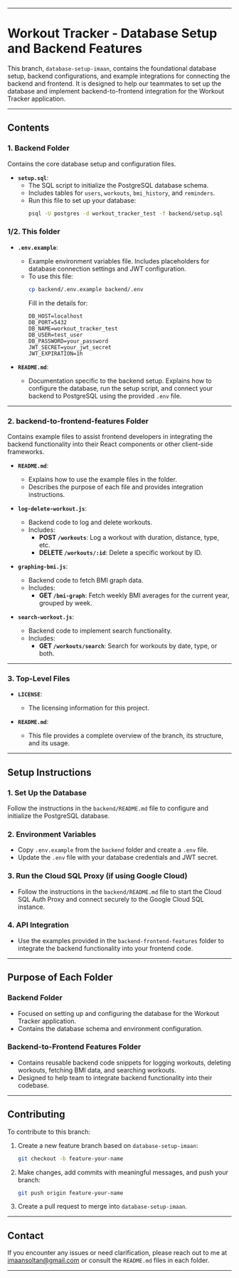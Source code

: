 

---

# **Workout Tracker - Database Setup and Backend Features**

This branch, `database-setup-imaan`, contains the foundational database setup, backend configurations, and example integrations for connecting the backend and frontend. It is designed to help our teammates to set up the database and implement backend-to-frontend integration for the Workout Tracker application.

---

## **Contents**

### 1. **Backend Folder**
Contains the core database setup and configuration files.

- **`setup.sql`**: 
  - The SQL script to initialize the PostgreSQL database schema. 
  - Includes tables for `users`, `workouts`, `bmi_history`, and `reminders`.
  - Run this file to set up your database:
    ```bash
    psql -U postgres -d workout_tracker_test -f backend/setup.sql
    ```

### 1/2. **This folder**
- **`.env.example`**:
  - Example environment variables file. Includes placeholders for database connection settings and JWT configuration.
  - To use this file:
    ```bash
    cp backend/.env.example backend/.env
    ```
    Fill in the details for:
    ```plaintext
    DB_HOST=localhost
    DB_PORT=5432
    DB_NAME=workout_tracker_test
    DB_USER=test_user
    DB_PASSWORD=your_password
    JWT_SECRET=your_jwt_secret
    JWT_EXPIRATION=1h
    ```

- **`README.md`**:
  - Documentation specific to the backend setup. Explains how to configure the database, run the setup script, and connect your backend to PostgreSQL using the provided `.env` file.

---

### 2. **backend-to-frontend-features Folder**
Contains example files to assist frontend developers in integrating the backend functionality into their React components or other client-side frameworks.

- **`README.md`**:
  - Explains how to use the example files in the folder.
  - Describes the purpose of each file and provides integration instructions.

- **`log-delete-workout.js`**:
  - Backend code to log and delete workouts.
  - Includes:
    - **POST `/workouts`**: Log a workout with duration, distance, type, etc.
    - **DELETE `/workouts/:id`**: Delete a specific workout by ID.

- **`graphing-bmi.js`**:
  - Backend code to fetch BMI graph data.
  - Includes:
    - **GET `/bmi-graph`**: Fetch weekly BMI averages for the current year, grouped by week.

- **`search-workout.js`**:
  - Backend code to implement search functionality.
  - Includes:
    - **GET `/workouts/search`**: Search for workouts by date, type, or both.

---

### 3. **Top-Level Files**
- **`LICENSE`**:
  - The licensing information for this project.

- **`README.md`**:
  - This file provides a complete overview of the branch, its structure, and its usage.

---

## **Setup Instructions**

### 1. **Set Up the Database**
Follow the instructions in the `backend/README.md` file to configure and initialize the PostgreSQL database.

### 2. **Environment Variables**
- Copy `.env.example` from the `backend` folder and create a `.env` file.
- Update the `.env` file with your database credentials and JWT secret.

### 3. **Run the Cloud SQL Proxy (if using Google Cloud)**
- Follow the instructions in the `backend/README.md` file to start the Cloud SQL Auth Proxy and connect securely to the Google Cloud SQL instance.

### 4. **API Integration**
- Use the examples provided in the `backend-frontend-features` folder to integrate the backend functionality into your frontend code.

---

## **Purpose of Each Folder**
### **Backend Folder**
- Focused on setting up and configuring the database for the Workout Tracker application.
- Contains the database schema and environment configuration.

### **Backend-to-Frontend Features Folder**
- Contains reusable backend code snippets for logging workouts, deleting workouts, fetching BMI data, and searching workouts.
- Designed to help team to integrate backend functionality into their codebase.

---

## **Contributing**
To contribute to this branch:
1. Create a new feature branch based on `database-setup-imaan`:
   ```bash
   git checkout -b feature-your-name
   ```
2. Make changes, add commits with meaningful messages, and push your branch:
   ```bash
   git push origin feature-your-name
   ```
3. Create a pull request to merge into `database-setup-imaan`.

---

## **Contact**
If you encounter any issues or need clarification, please reach out to me at imaansoltan@gmail.com or consult the `README.md` files in each folder.

---
